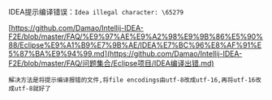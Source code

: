 IDEA提示编译错误：`Idea illegal character: \65279` 

[https://github.com/Damao/Intellij-IDEA-F2E/blob/master/FAQ/%E9%97%AE%E9%A2%98%E9%9B%86%E5%90%88/Eclipse%E9%A1%B9%E7%9B%AE/IDEA%E7%BC%96%E8%AF%91%E5%87%BA%E9%94%99.md](https://github.com/Damao/Intellij-IDEA-F2E/blob/master/FAQ/问题集合/Eclipse项目/IDEA编译出错.md)

```
解决方法是将提示编译报错的文件,将file encodings由utf-8改成utf-16,再将utf-16改成utf-8就好了
```

